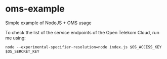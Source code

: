# oms-example
Simple example of NodeJS + OMS usage

To check the list of the service endpoints of the Open Telekom Cloud, run me using:
```shell
node --experimental-specifier-resolution=node index.js $OS_ACCESS_KEY $OS_SERCRET_KEY
```
